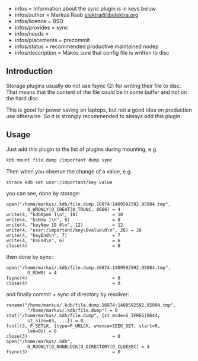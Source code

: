 - infos = Information about the sync plugin is in keys below
- infos/author = Markus Raab <elektra@libelektra.org>
- infos/licence = BSD
- infos/provides = sync
- infos/needs =
- infos/placements = precommit
- infos/status = recommended productive maintained nodep
- infos/description = Makes sure that config file is written to disc

## Introduction

Storage plugins usually do not use fsync (2) for writing their file
to disc. That means that the content of the file could be in some
buffer and not on the hard disc.

This is good for power saving on laptops, but not a good idea on
production use otherwise. So it is strongly recommended to always
add this plugin.

## Usage

Just add this plugin to the list of plugins during mounting, e.g.

```sh
kdb mount file.dump /important dump sync
```

Then when you observe the change of a value, e.g.

```sh
strace kdb set user:/important/key value
```

you can see, done by storage:

```
open("/home/markus/.kdb/file.dump.16874:1409592592.95084.tmp",
        O_WRONLY|O_CREAT|O_TRUNC, 0666) = 4
write(4, "kdbOpen 1\n", 10)             = 10
write(4, "ksNew 1\n", 8)                = 8
write(4, "keyNew 19 6\n", 12)           = 12
write(4, "user:/important/key\0value\0\n", 26) = 26
write(4, "keyEnd\n", 7)                 = 7
write(4, "ksEnd\n", 6)                  = 6
close(4)                                = 0
```

then done by sync:

```
open("/home/markus/.kdb/file.dump.16874:1409592592.95084.tmp",
        O_RDWR) = 4
fsync(4)                                = 0
close(4)                                = 0
```

and finally commit + sync of directory by resolver:

```
rename("/home/markus/.kdb/file.dump.16874:1409592592.95084.tmp",
        "/home/markus/.kdb/file.dump") = 0
stat("/home/markus/.kdb/file.dump", {st_mode=S_IFREG|0644,
        st_size=69, ...}) = 0
fcntl(3, F_SETLK, {type=F_UNLCK, whence=SEEK_SET, start=0,
        len=0}) = 0
close(3)                                = 0
open("/home/markus/.kdb",
        O_RDONLY|O_NONBLOCK|O_DIRECTORY|O_CLOEXEC) = 3
fsync(3)                                = 0
```
